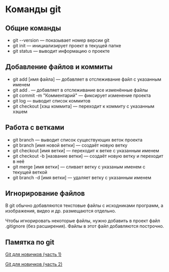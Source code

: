 # Команды git

## Общие команды

* git --version — показывает номер версии git
* git init — инициализирует проект в текущей папке
* git status — выводит информацию о проекте

## Добавление файлов и коммиты

* git add [имя файла] — добавляет в отслеживание файл с указанным именем
* git add . — добавляет в отслеживание все изменённые файлы
* git commit -m "Комментарий" — фиксирует изменение проекта
* git log — выводит список коммитов
* git checkout [хэш коммита] — переходит к коммиту с указанным хэшем

## Работа с ветками

* git branch — выводит список существующих веток проекта
* git branch [имя новой ветки] — создаёт новую ветку
* git checkout [имя ветки] — переходит к ветке с указанным именем
* git checkout -b [название ветки] — создаёт новую ветку и переходит в неё
* git merge [имя ветки] — сливает ветку с указаным именем с текущей веткой
* git branch -d [имя ветки] — удаляет ветку с указанным именем

## Игнорирование файлов

В git обычно добавляются текстовые файлы с исходниками программ, а изображения, видео и др. размещаются отдельно.

Чтобы игнорировать некоторые файлы, нужно добавить в проект файл .gitignore (без расширения). Файлы в этот файл добавляются построчно.

## Памятка по git

[Git для новичков (часть 1)](https://habr.com/ru/post/541258/)

[Git для новичков (часть 2)](https://habr.com/ru/post/542616/)
